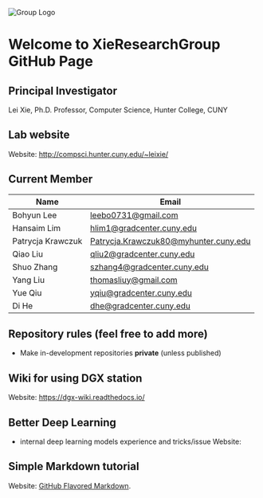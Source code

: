 ![Group Logo](http://compsci.hunter.cuny.edu/~leixie/images/logo.jpg)
# Welcome to XieResearchGroup GitHub Page

## Principal Investigator
Lei Xie, Ph.D. Professor, Computer Science, Hunter College, CUNY

## Lab website
Website: http://compsci.hunter.cuny.edu/~leixie/

## Current Member
Name | Email
------------| -------------
Bohyun Lee |leebo0731@gmail.com
Hansaim Lim | hlim1@gradcenter.cuny.edu
Patrycja Krawczuk | Patrycja.Krawczuk80@myhunter.cuny.edu
Qiao Liu | qliu2@gradcenter.cuny.edu
Shuo Zhang | szhang4@gradcenter.cuny.edu
Yang Liu | thomasliuy@gmail.com
Yue Qiu | yqiu@gradcenter.cuny.edu
Di He | dhe@gradcenter.cuny.edu

## Repository rules (feel free to add more)
- Make in-development repositories **private** (unless published)

## Wiki for using DGX station
Website: https://dgx-wiki.readthedocs.io/

## Better Deep Learning
- internal deep learning models experience and tricks/issue
Website: 

## Simple Markdown tutorial
Website: [GitHub Flavored Markdown](https://guides.github.com/features/mastering-markdown/).








